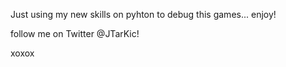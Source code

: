 Just using my new skills on pyhton to debug this games... enjoy!

follow me on Twitter @JTarKic!

xoxox


